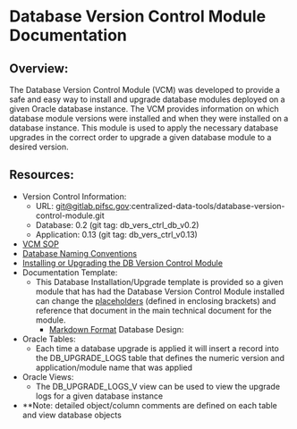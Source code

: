 # Database Version Control Module Documentation
## Overview:
The Database Version Control Module (VCM) was developed to provide a safe and easy way to install and upgrade database modules deployed on a given Oracle database instance.  The VCM provides information on which database module versions were installed and when they were installed on a database instance.  This module is used to apply the necessary database upgrades in the correct order to upgrade a given database module to a desired version.

## Resources:
- Version Control Information:
  - URL: git@gitlab.pifsc.gov:centralized-data-tools/database-version-control-module.git
  - Database: 0.2 (git tag: db_vers_ctrl_db_v0.2)
  - Application: 0.13 (git tag: db_vers_ctrl_v0.13)
- [VCM SOP](./DB%20Version%20Control%20Module%20SOP.MD)
- [Database Naming Conventions](./DB%20Version%20Control%20Module%20DB%20Naming%20Conventions.MD)
- [Installing or Upgrading the DB Version Control Module](./Installing%20or%20Upgrading%20the%20DB%20Version%20Control%20Module.MD)
- Documentation Template:
  - This Database Installation/Upgrade template is provided so a given module that has had the Database Version Control Module installed can change the [placeholders](./placeholder_documentation.MD) (defined in enclosing brackets) and reference that document in the main technical document for the module.
    - [Markdown Format](./Template%20-%20Installing%20or%20Upgrading%20the%20Database.MD)
Database Design:  
- Oracle Tables:
  - Each time a database upgrade is applied it will insert a record into the DB_UPGRADE_LOGS table that defines the numeric version and application/module name that was applied
- Oracle Views:
  - The DB_UPGRADE_LOGS_V view can be used to view the upgrade logs for a given database instance
- **Note: detailed object/column comments are defined on each table and view database objects
